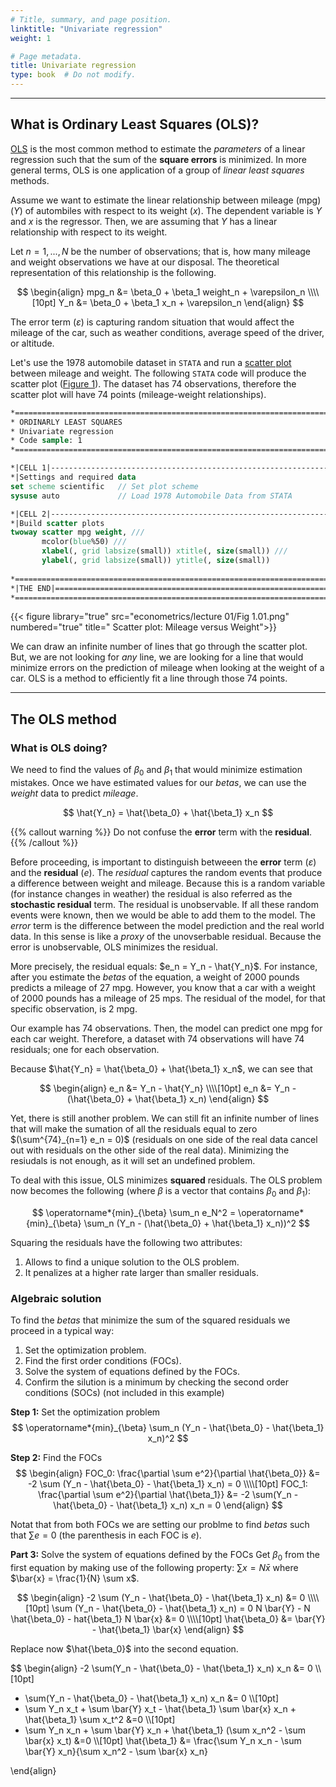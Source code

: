 ```yaml
---
# Title, summary, and page position.
linktitle: "Univariate regression"
weight: 1

# Page metadata.
title: Univariate regression
type: book  # Do not modify.
---
```


---
## What is Ordinary Least Squares (OLS)?
[OLS](https://en.wikipedia.org/wiki/Ordinary_least_squares) is the most common method to estimate the *parameters* of a linear regression such that the sum of the **square errors** is minimized. In more general terms, OLS is one application of a group of *linear least squares* methods.

Assume we want to estimate the linear relationship between mileage (mpg) $(Y)$ of autombiles with respect to its weight $(x)$. The dependent variable is $Y$ and $x$ is the regressor. Then, we are assuming that $Y$ has a linear relationship with respect to its weight.

Let $n = 1,...,N$ be the number of observations; that is, how many mileage and weight observations we have at our disposal. The theoretical representation of this relationship is the following.

$$
\begin{align}
mpg_n &= \beta_0 + \beta_1 weight_n + \varepsilon_n \\\\[10pt]
Y_n   &= \beta_0 + \beta_1 x_n + \varepsilon_n
\end{align}
$$

The error term $(\varepsilon)$ is capturing random situation that would affect the mileage of the car, such as weather conditions, average speed of the driver, or altitude.

Let's use the 1978 automobile dataset in `STATA` and run a [scatter plot](https://en.wikipedia.org/wiki/Scatter_plot) between mileage and weight. The following `STATA` code will produce the scatter plot ([Figure 1](#figure--scatter-plot-mileage-versus-weight)). The dataset has 74 observations, therefore the scatter plot will have 74 points (mileage-weight relationships).


```stata
*==============================================================================*
* ORDINARLY LEAST SQUARES
* Univariate regression
* Code sample: 1
*==============================================================================*

*|CELL 1|----------------------------------------------------------------------*
*|Settings and required data
set scheme scientific	// Set plot scheme
sysuse auto				// Load 1978 Automobile Data from STATA

*|CELL 2|----------------------------------------------------------------------*
*|Build scatter plots
twoway scatter mpg weight, ///
	   mcolor(blue%50) ///
	   xlabel(, grid labsize(small)) xtitle(, size(small)) ///
	   ylabel(, grid labsize(small)) ytitle(, size(small))
	   
*==============================================================================*
*|THE END|=====================================================================*
*==============================================================================*
```
{{< figure library="true" src="econometrics/lecture 01/Fig 1.01.png" numbered="true" title=" Scatter plot: Mileage versus Weight">}}  

We can draw an infinite number of lines that go through the scatter plot. But, we are not looking for *any* line, we are looking for a line that would minimize errors on the prediction of mileage when looking at the weight of a car. OLS is a method to efficiently fit a line through those 74 points. 

---
## The OLS method
### What is OLS doing?
We need to find the values of $\beta_0$ and $\beta_1$ that would minimize estimation mistakes. Once we have estimated values for our $betas$, we can use the $weight$ data to predict $mileage$. 

$$ \hat{Y_n} = \hat{\beta_0} + \hat{\beta_1} x_n $$

{{% callout warning %}}
Do not confuse the **error** term with the **residual**.
{{% /callout %}}

Before proceeding, is important to distinguish betweeen the **error** term $(\varepsilon)$ and the **residual** $(e).$ The *residual* captures the random events that produce a difference between weight and mileage. Because this is a random variable (for instance changes in weather) the residual is also referred as the **stochastic residual** term. The residual is unobservable. If all these random events were known, then we would be able to add them to the model. The *error* term is the difference between the model prediction and the real world data. In this sense is like a *proxy* of the unovserbable residual. Because the error is unobservable, OLS minimizes the residual.

More precisely, the residual equals: $e_n = Y_n - \hat{Y_n}$. For instance, after you estimate the $betas$ of the equation, a weight of 2000 pounds predicts a mileage of 27 mpg. However, you know that a car with a weight of 2000 pounds has a mileage of 25 mps. The residual of the model, for that specific observation, is 2 mpg.

Our example has 74 observations. Then, the model can predict one mpg for each car weight. Therefore, a dataset with 74 observations will have 74 residuals; one for each observation. 

Because $\hat{Y_n} = \hat{\beta_0} + \hat{\beta_1} x_n$, we can see that

$$
\begin{align}
e_n &= Y_n - \hat{Y_n} \\\\[10pt]
e_n &= Y_n - (\hat{\beta_0} + \hat{\beta_1} x_n)
\end{align}
$$

Yet, there is still another problem. We can still fit an infinite number of lines that will make the sumation of all the residuals equal to zero $(\sum^{74}_{n=1} e_n = 0)$ (residuals on one side of the real data cancel out with residuals on the other side of the real data). Minimizing the resiudals is not enough, as it will set an undefined problem.

To deal with this issue, OLS minimizes **squared** residuals. The OLS problem now becomes the following (where $\beta$ is a vector that contains $\beta_0$ and $\beta_1$):

$$
\operatorname*{min}_{\beta} \sum_n e_N^2 = \operatorname*{min}_{\beta} \sum_n (Y_n - (\hat{\beta_0} + \hat{\beta_1} x_n))^2
$$

Squaring the residuals have the following two attributes:

1. Allows to find a unique solution to the OLS problem.
2. It penalizes at a higher rate larger than smaller residuals.

### Algebraic solution
To find the $betas$ that minimize the sum of the squared residuals we proceed in a typical way:

1. Set the optimization problem.
2. Find the first order conditions (FOCs).
3. Solve the system of equations defined by the FOCs.
4. Confirm the silution is a minimum by checking the second order conditions (SOCs) (not included in this example)

**Step 1:** Set the optimization problem
$$ \operatorname*{min}_{\beta} \sum_n (Y_n - \hat{\beta_0} - \hat{\beta_1} x_n)^2 $$

**Step 2:** Find the FOCs
$$
\begin{align}
FOC_0: \frac{\partial \sum e^2}{\partial \hat{\beta_0}} &= -2 \sum (Y_n - \hat{\beta_0} - \hat{\beta_1} x_n) = 0 \\\\[10pt]
FOC_1: \frac{\partial \sum e^2}{\partial \hat{\beta_1}} &= -2 \sum(Y_n - \hat{\beta_0} - \hat{\beta_1} x_n) x_n = 0
\end{align}
$$

Notat that from both FOCs we are setting our problme to find $betas$ such that $\sum e = 0$ (the parenthesis in each FOC is $e$).

**Part 3:** Solve the system of equations defined by the FOCs
Get $\beta_0$ from the first equation by making use of the following property: $\sum x = N\bar{x}$ where $\bar{x} = \frac{1}{N} \sum x$.

$$
\begin{align}
-2 \sum (Y_n - \hat{\beta_0} - \hat{\beta_1} x_n) &= 0 \\\\[10pt]
\sum (Y_n - \hat{\beta_0} - \hat{\beta_1} x_n) = 0
N \bar{Y} - N \hat{\beta_0} - hat{\beta_1} N \bar{x} &= 0 \\\\[10pt]
\hat{\beta_0} &= \bar{Y} - \hat{\beta_1} \bar{x}
\end{align}
$$

Replace now $\hat{\beta_0}$ into the second equation.

$$
\begin{align}
-2 \sum(Y_n - \hat{\beta_0} - \hat{\beta_1} x_n) x_n &= 0 \\\\[10pt]
- \sum(Y_n - \hat{\beta_0} - \hat{\beta_1} x_n) x_n &= 0 \\\\[10pt]
- \sum Y_n x_t + \sum \bar{Y} x_t - \hat{\beta_1} \sum \bar{x} x_n + \hat{\beta_1} \sum x_t^2 &=0 \\\\[10pt]
- \sum Y_n x_n + \sum \bar{Y} x_n + \hat{\beta_1} (\sum x_n^2 - \sum \bar{x} x_t) &=0 \\\\[10pt]
\hat{\beta_1} &= \frac{\sum Y_n x_n - \sum \bar{Y} x_n}{\sum x_n^2 - \sum \bar{x} x_n}

\end{align}